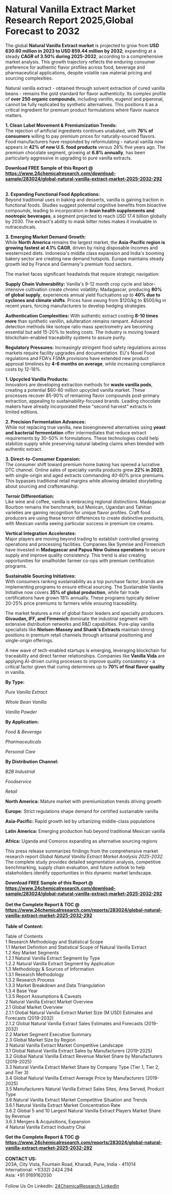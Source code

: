 <h1>Natural Vanilla Extract Market Research Report 2025,Global Forecast to 2032</h1><p>The global <strong>Natural Vanilla Extract market</strong> is projected to grow from <strong>USD 630.60 million in 2023 to USD 859.44 million by 2032</strong>, expanding at a steady <strong>CAGR of 3.50% during 2025-2032</strong>, according to a comprehensive market analysis. This growth trajectory reflects the enduring consumer preference for authentic flavor profiles across food, beverage and pharmaceutical applications, despite volatile raw material pricing and sourcing complexities.</p><p>Natural vanilla extract - obtained through solvent extraction of cured vanilla beans - remains the gold standard for flavor authenticity. Its complex profile of <strong>over 250 organic compounds</strong>, including vanillin, eugenol and piperonal, cannot be fully replicated by synthetic alternatives. This positions it as a critical ingredient for premium product formulations where flavor nuance matters.</p><p><strong>1. Clean Label Movement &amp; Premiumization Trends:</strong><br>
The rejection of artificial ingredients continues unabated, with <strong>76% of consumers</strong> willing to pay premium prices for naturally-sourced flavors. Food manufacturers have responded by reformulating - natural vanilla now appears in <strong>42% of new U.S. food products</strong> versus 28% five years ago. The premium chocolate segment, growing at <strong>6.8% annually</strong>, has been particularly aggressive in upgrading to pure vanilla extracts.</p><div><b>Download FREE Sample of this Report @ 
            <a href="https://www.24chemicalresearch.com/download-sample/283024/global-natural-vanilla-extract-market-2025-2032-292">
            https://www.24chemicalresearch.com/download-sample/283024/global-natural-vanilla-extract-market-2025-2032-292</a></b></div><br><p><strong>2. Expanding Functional Food Applications:</strong><br>
Beyond traditional uses in baking and desserts, vanilla is gaining traction in functional foods. Studies suggest potential cognitive benefits from bioactive compounds, leading to incorporation in <strong>brain health supplements and nootropic beverages</strong>, a segment projected to reach USD 17.4 billion globally by 2030. The extract's ability to mask bitter notes makes it invaluable in nutraceuticals.</p><p><strong>3. Emerging Market Demand Growth:</strong><br>
While <strong>North America</strong> remains the largest market, the <strong>Asia-Pacific region is growing fastest at 4.1% CAGR</strong>, driven by rising disposable incomes and westernized diets. Indonesia's middle class expansion and India's booming bakery sector are creating new demand hotspots. Europe maintains steady growth led by France and Germany's premium food sectors.</p><p>The market faces significant headwinds that require strategic navigation:</p><p><strong>Supply Chain Vulnerability:</strong> Vanilla's 9-12 month crop cycle and labor-intensive cultivation create chronic volatility. Madagascar, producing <strong>80% of global supply</strong>, experiences annual yield fluctuations up to <strong>40% due to cyclones and climate shifts</strong>. Prices have swung from $120/kg to $500/kg in recent years, forcing manufacturers to develop hedging strategies.</p><p><strong>Authentication Complexities:</strong> With authentic extract costing <strong>8-10 times more</strong> than synthetic vanillin, adulteration remains rampant. Advanced detection methods like isotope ratio mass spectrometry are becoming essential but add 15-20% to testing costs. The industry is moving toward blockchain-enabled traceability systems to assure purity.</p><p><strong>Regulatory Pressures:</strong> Increasingly stringent food safety regulations across markets require facility upgrades and documentation. EU's Novel Food regulations and FDA's FSMA provisions have extended new product approval timelines by <strong>4-6 months on average</strong>, while increasing compliance costs by 12-18%.</p><p><strong>1. Upcycled Vanilla Products:</strong><br>
Innovators are developing extraction methods for <strong>waste vanilla pods</strong>, creating a potential $60-80 million upcycled vanilla market. These processes recover 85-90% of remaining flavor compounds post-primary extraction, appealing to sustainability-focused brands. Leading chocolate makers have already incorporated these "second harvest" extracts in limited editions.</p><p><strong>2. Precision Fermentation Advances:</strong><br>
While not replacing true vanilla, new bioengineered alternatives using <strong>yeast and bacterial fermentation</strong> offer intermediates that reduce extract requirements by 30-50% in formulations. These technologies could help stabilize supply while preserving natural labeling claims when blended with authentic extract.</p><p><strong>3. Direct-to-Consumer Expansion:</strong><br>
The consumer shift toward premium home baking has opened a lucrative DTC channel. Online sales of specialty vanilla products grew <strong>22% in 2023</strong>, with single-origin and aged extracts commanding 40-60% price premiums. This bypasses traditional retail margins while allowing detailed storytelling about sourcing and craftsmanship.</p><p><strong>Terroir Differentiation:</strong><br>
Like wine and coffee, vanilla is embracing regional distinctions. Madagascar Bourbon remains the benchmark, but Mexican, Ugandan and Tahitian varieties are gaining recognition for unique flavor profiles. Craft food producers are using these terroir differences to create distinctive products, with Mexican vanilla seeing particular success in premium ice creams.</p><p><strong>Vertical Integration Accelerates:</strong><br>
Major players are moving beyond trading to establish controlled growing operations and processing facilities. Companies like Symrise and Firmenich have invested in <strong>Madagascar and Papua New Guinea operations</strong> to secure supply and improve quality consistency. This trend is also creating opportunities for smallholder farmer co-ops with premium certification programs.</p><p><strong>Sustainable Sourcing Initiatives:</strong><br>
With consumers ranking sustainability as a top purchase factor, brands are implementing programs to ensure ethical sourcing. The Sustainable Vanilla Initiative now covers <strong>35% of global production</strong>, while fair trade certifications have grown 18% annually. These programs typically deliver 20-25% price premiums to farmers while ensuring traceability.</p><p>The market features a mix of global flavor leaders and specialty producers. <strong>Givaudan, IFF, and Firmenich</strong> dominate the industrial segment with extensive distribution networks and R&amp;D capabilities. Pure-play vanilla specialists like <strong>Nielsen-Massey and Shank's Extracts</strong> maintain strong positions in premium retail channels through artisanal positioning and single-origin offerings.</p><p>A new wave of tech-enabled startups is emerging, leveraging blockchain for traceability and direct farmer relationships. Companies like <strong>Vanilla Vida</strong> are applying AI-driven curing processes to improve quality consistency - a critical factor given that curing determines up to <strong>70% of final flavor quality</strong> in vanilla.</p><p><strong>By Type:</strong></p><p><em>Pure Vanilla Extract</em></p><p><em>Whole Bean Vanilla</em></p><p><em>Vanilla Powder</em></p><p><strong>By Application:</strong></p><p><em>Food &amp; Beverage</em></p><p><em>Pharmaceuticals</em></p><p><em>Personal Care</em></p><p><strong>By Distribution Channel:</strong></p><p><em>B2B Industrial</em></p><p><em>Foodservice</em></p><p><em>Retail</em></p><p><strong>North America:</strong> Mature market with premiumization trends driving growth</p><p><strong>Europe:</strong> Strict regulations shape demand for certified sustainable vanilla</p><p><strong>Asia-Pacific:</strong> Rapid growth led by urbanizing middle-class populations</p><p><strong>Latin America:</strong> Emerging production hub beyond traditional Mexican vanilla</p><p><strong>Africa:</strong> Uganda and Comoros expanding as alternative sourcing regions</p><p>This press release summarizes findings from the comprehensive market research report <em>Global Natural Vanilla Extract Market Analysis 2025-2032</em>. The complete study provides detailed segmentation analysis, competitive benchmarking, supply chain evaluation, and future outlook to help stakeholders identify opportunities in this dynamic market landscape.</p><div><b>Download FREE Sample of this Report @ 
            <a href="https://www.24chemicalresearch.com/download-sample/283024/global-natural-vanilla-extract-market-2025-2032-292">
            https://www.24chemicalresearch.com/download-sample/283024/global-natural-vanilla-extract-market-2025-2032-292</a></b></div><br><div><b>Get the Complete Report & TOC @ 
            <a href="https://www.24chemicalresearch.com/reports/283024/global-natural-vanilla-extract-market-2025-2032-292">
            https://www.24chemicalresearch.com/reports/283024/global-natural-vanilla-extract-market-2025-2032-292</a></b></div><br>
            <b>Table of Content:</b><p>Table of Contents<br />
1 Research Methodology and Statistical Scope<br />
1.1 Market Definition and Statistical Scope of Natural Vanilla Extract<br />
1.2 Key Market Segments<br />
1.2.1 Natural Vanilla Extract Segment by Type<br />
1.2.2 Natural Vanilla Extract Segment by Application<br />
1.3 Methodology & Sources of Information<br />
1.3.1 Research Methodology<br />
1.3.2 Research Process<br />
1.3.3 Market Breakdown and Data Triangulation<br />
1.3.4 Base Year<br />
1.3.5 Report Assumptions & Caveats<br />
2 Natural Vanilla Extract Market Overview<br />
2.1 Global Market Overview<br />
2.1.1 Global Natural Vanilla Extract Market Size (M USD) Estimates and Forecasts (2019-2032)<br />
2.1.2 Global Natural Vanilla Extract Sales Estimates and Forecasts (2019-2032)<br />
2.2 Market Segment Executive Summary<br />
2.3 Global Market Size by Region<br />
3 Natural Vanilla Extract Market Competitive Landscape<br />
3.1 Global Natural Vanilla Extract Sales by Manufacturers (2019-2025)<br />
3.2 Global Natural Vanilla Extract Revenue Market Share by Manufacturers (2019-2025)<br />
3.3 Natural Vanilla Extract Market Share by Company Type (Tier 1, Tier 2, and Tier 3)<br />
3.4 Global Natural Vanilla Extract Average Price by Manufacturers (2019-2025)<br />
3.5 Manufacturers Natural Vanilla Extract Sales Sites, Area Served, Product Type<br />
3.6 Natural Vanilla Extract Market Competitive Situation and Trends<br />
3.6.1 Natural Vanilla Extract Market Concentration Rate<br />
3.6.2 Global 5 and 10 Largest Natural Vanilla Extract Players Market Share by Revenue<br />
3.6.3 Mergers & Acquisitions, Expansion<br />
4 Natural Vanilla Extract Industry Chai</p><div><b>Get the Complete Report & TOC @ 
            <a href="https://www.24chemicalresearch.com/reports/283024/global-natural-vanilla-extract-market-2025-2032-292">
            https://www.24chemicalresearch.com/reports/283024/global-natural-vanilla-extract-market-2025-2032-292</a></b></div><br><b>CONTACT US:</b><br>
            203A, City Vista, Fountain Road, Kharadi, Pune, India - 411014<br>
            International: +1(332) 2424 294<br>
            Asia: +91 9169162030 <br><br>
            Follow Us On LinkedIn: <a href="https://www.linkedin.com/company/24chemicalresearch/">24ChemicalResearch LinkedIn</a>
